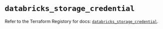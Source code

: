 # `databricks_storage_credential`

Refer to the Terraform Registory for docs: [`databricks_storage_credential`](https://registry.terraform.io/providers/databricks/databricks/1.30.0/docs/resources/storage_credential).
